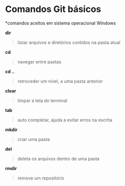 # Comandos Git básicos

*comandos aceitos em sistema operacional Windows

**dir**

> listar arquivos e diretórios contidos na pasta atual



**cd**

> navegar entre pastas



**cd ..**

> retroceder um nível, a uma pasta anterior



**clear**

> limpar a tela do terminal



**tab**

> auto completar, ajuda a  evitar erros na escrita



**mkdir**

> criar uma pasta



**del**

> deleta os arquivos dentro de uma pasta



**rmdir**

> remove um repositório
